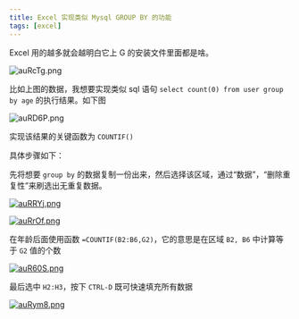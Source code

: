 ```yaml
---
title: Excel 实现类似 Mysql GROUP BY 的功能
tags: [excel]
---
```


Excel 用的越多就会越明白它上 G 的安装文件里面都是啥。

<!-- more -->
<!-- toc -->

![auRcTg.png](https://s1.ax1x.com/2020/07/30/auRcTg.png)

比如上图的数据，我想要实现类似 sql 语句 `select count(0) from user group by age` 的执行结果。如下图

![auRD6P.png](https://s1.ax1x.com/2020/07/30/auRD6P.png)

实现该结果的关键函数为 `COUNTIF()`

具体步骤如下：

先将想要 `group by` 的数据复制一份出来，然后选择该区域，通过“数据”，“删除重复性”来刷选出无重复数据。

[![auRRYj.png](https://s1.ax1x.com/2020/07/30/auRRYj.png)](https://imgchr.com/i/auRRYj)

[![auRrOf.png](https://s1.ax1x.com/2020/07/30/auRrOf.png)](https://imgchr.com/i/auRrOf)

在年龄后面使用函数 `=COUNTIF(B2:B6,G2)`，它的意思是在区域 `B2, B6` 中计算等于 `G2` 值的个数

[![auR60S.png](https://s1.ax1x.com/2020/07/30/auR60S.png)](https://imgchr.com/i/auR60S)

最后选中 `H2:H3`，按下 `CTRL-D` 既可快速填充所有数据

[![auRym8.png](https://s1.ax1x.com/2020/07/30/auRym8.png)](https://imgchr.com/i/auRym8)
